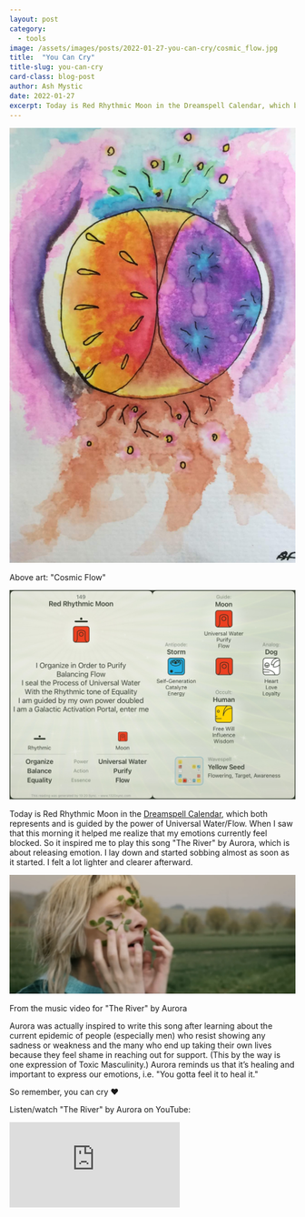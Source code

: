 ```yaml
---
layout: post
category:
  - tools
image: /assets/images/posts/2022-01-27-you-can-cry/cosmic_flow.jpg
title:  "You Can Cry"
title-slug: you-can-cry
card-class: blog-post
author: Ash Mystic
date: 2022-01-27
excerpt: Today is Red Rhythmic Moon in the Dreamspell Calendar, which both represents the power of Universal Water/Flow. It inspired me to play this song "The River" by Aurora, which is about releasing emotion.
---
```


<img class="post-image-fullwidth" src="/assets/images/posts/2022-01-27-you-can-cry/cosmic_flow.jpg" alt="cosmic flow watercolor art"/>

Above art: "Cosmic Flow"


<img class="post-image-fullwidth" src="/assets/images/posts/2022-01-27-you-can-cry/red_rhythmic_moon.jpg" alt="red rhythmic moon dreamspell calendar"/>

Today is Red Rhythmic Moon in the [Dreamspell Calendar](https://lawoftime.org), which both represents and is guided by the power of Universal Water/Flow. When I saw that this morning it helped me realize that my emotions currently feel blocked. So it inspired me to play this song "The River" by Aurora, which is about releasing emotion. I lay down and started sobbing almost as soon as it started. I felt a lot lighter and clearer afterward.

<img class="post-image-fullwidth" src="/assets/images/posts/2022-01-27-you-can-cry/aurora_the_river.jpg" alt="aurora the river music video screenshot"/>

From the music video for "The River" by Aurora


Aurora was actually inspired to write this song after learning about the current epidemic of people (especially men) who resist showing any sadness or weakness and the many who end up taking their own lives because they feel shame in reaching out for support. (This by the way is one expression of Toxic Masculinity.) Aurora reminds us that it’s healing and important to express our emotions, i.e. "You gotta feel it to heal it."

So remember, you can cry ❤️

Listen/watch "The River" by Aurora on YouTube:

<iframe class="post-video" src="https://www.youtube.com/embed/P7lE-G1oC34" title="YouTube video player" frameborder="0" allow="accelerometer; autoplay; clipboard-write; encrypted-media; gyroscope; picture-in-picture" allowfullscreen></iframe>

